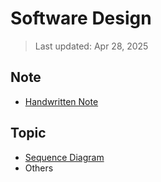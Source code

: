 # Software Design
> Last updated: Apr 28, 2025

## Note
- [Handwritten Note](https://github.com/Cuber-Feng/CityU-CS3342/blob/main/CS3342%20Final%20Review%20Handwriting%20Note.pdf)

## Topic

- [Sequence Diagram](https://github.com/Cuber-Feng/CityU-CS3342/blob/main/CS3342-SequenceDiagram.md)
- Others
